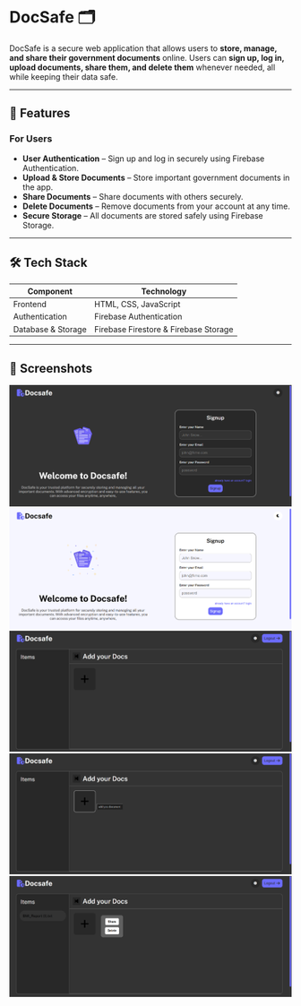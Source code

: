 # DocSafe 🗂️

DocSafe is a secure web application that allows users to **store, manage, and share their government documents** online. Users can **sign up, log in, upload documents, share them, and delete them** whenever needed, all while keeping their data safe.  

---

## 🚀 Features

### For Users
- **User Authentication** – Sign up and log in securely using Firebase Authentication.  
- **Upload & Store Documents** – Store important government documents in the app.  
- **Share Documents** – Share documents with others securely.  
- **Delete Documents** – Remove documents from your account at any time.  
- **Secure Storage** – All documents are stored safely using Firebase Storage.

---

## 🛠 Tech Stack

| Component | Technology |
|-----------|------------|
| Frontend  | HTML, CSS, JavaScript |
| Authentication | Firebase Authentication |
| Database & Storage | Firebase Firestore & Firebase Storage |

---

## 📂 Screenshots

<img src="/screenshots/ss-1.png">
<img src="/screenshots/ss-2.png">
<img src="/screenshots/ss-3.png">
<img src="/screenshots/ss-4.png">
<img src="/screenshots/ss-5.png">



